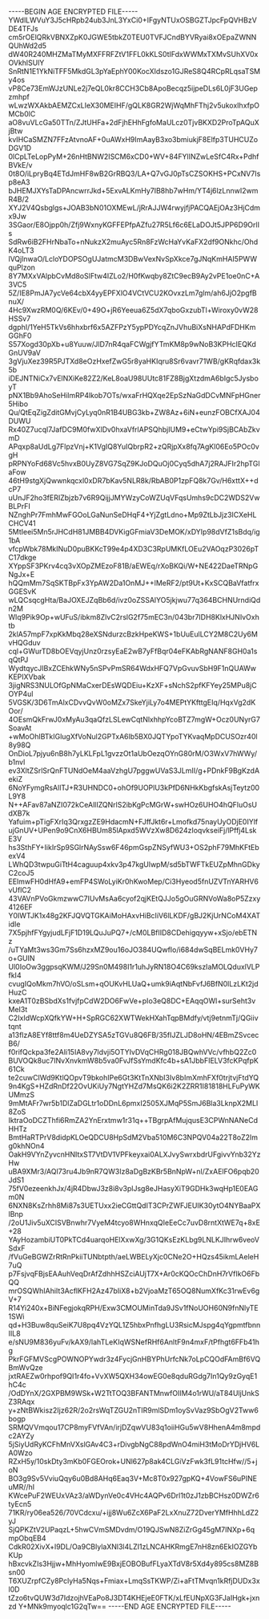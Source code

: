 -----BEGIN AGE ENCRYPTED FILE-----
YWdlLWVuY3J5cHRpb24ub3JnL3YxCi0+IFgyNTUxOSBGZTJpcFpQVHBzVDE4TFJs
cm5rOElQRkVBNXZpK0JGWE5tbkZ0TEU0TVFJCndBYVRyai8xOEpaZWNNQUhWd2d5
dW40R240MHZMaTMyMXFFRFZtV1FFL0kKLS0tIFdxWWMxTXMvSUhXV0xOVkhlSUlY
SnRtN1E1YkNiTFF5MkdGL3pYaEphY00KocXIdszo1GJReS8Q4RCpRLqsaTSMy4os
vP8Ce73EmWJzUNLe2j7eQL0kr8CCH3Cb8ApoBecqz5ijpeDLs6L0jF3UGepzmhpf
wLwzWXAkbAEMZCxLIeX30MEIHF/gQLK8GR2WjWqMhFThj2v5ukoxIhxfpOMCb0lC
aO8vuVLcGa50TTn/ZJtUHFa+2dFjhEHhFgfoMaULcz0TjvBKXD2ProTpAQuXjBtw
kvIHCaSMZN7FFzAtvnoAF+0uAWxH9ImAayB3xo3bmiukjF8Elfp3TUHCUZoDGV1D
0lCpLTeLopPyM+26nHtBNW2ISCM6xCD0+WV+84FYlINZwLeSfC4Rx+PdhfBVkE/v
0t8O/iLpryBq4ETdJmHF8wB2GrRBQ3/LA+Q7vGJ0pTsCZSOKHS+PCxNV7Isp8eA3
bJHEMJXYsTaDPAncwrrJkd+5ExvALKmHy7IB8hb7wHm/YT4j6lzLnnwI2wmR4B/2
XYJ2V4Qsbglgs+JOAB3bN01OXMEwL/jRrAJJW4rwyjfjPACQAEjOAz3HjCdmx9Jw
3SGaor/E8Ojpp0h/Zfj9WxnyKGFFEPfpAZfu27R5Lf6c6ELaDOJt5JPP6D9OrlIs
SdRw6iB2FHrNbaTo+nNukzX2muAyc5Rn8FzWcHaYvKaFX2df9ONkhc/OhdK4oLT3
lVQjlnwaO/LcloYDOPSOgUJatmcM3DBwVexNvSpXkce7gJNqKmHAI5PWWquPlzon
8Y7MXxVAlpbCvMd8oSlFtw4IZLo2/H0fKwqby8ZtC9ecB9Ay2vPE1oe0nC+A3VC5
5Z/IE8PmJA7ycVe64cbX4yyEPFXlO4VCtVCU2KOvxzLm7glm/ah6JjO2pgfBnuX/
4Hc9XwzRM0Q/6KEv/0+49O+jR6Yeeua6Z5dX7qboGxzubTl+Wiroxy0vW28HSSv7
dgphI/1YeH5TkVs6hhxbrf6x5AZFPzY5ypPDYcqZnJVhuBiXsNHAPdFDHKmGGhF0
S57Xogd30pXb+u8Yuuw/JlD7nR4qaFCWgjfYTmKM8p9wNoB3KPHcIEQKdGnUV9aV
3gVjuXez39R5PJTXd8eOzHxefZwG5r8yaHKIqru8Sr6vavr71WB/gKRqfdax3k5b
iDEJNTNiCx7vElNXiKe82Z2/KeL8oaU98UUtc81FZ8BjgXtzdmA6bIgc5JysboyT
pNX1Bb9AhoSeHilmRP4lkob7OTs/wxaFrHQXqe2EpSzNaGdDCvMNFpHGner5Hibo
Qu/QtEqZigZditGMvjCyLyq0nR1B4UBG3kb+ZW8Az+6iN+eunzFOBCfXAJ04DUWU
Rx40Z7ucql7JafDC9M0fwXlDv0hxaVfrlAPSQhbjIUM9+eCtwYpi9SjBCAbZkvmD
APqxp8aUdLg7FlpzVnj+K1VgIQ8YuIQbrpR2+zQRjpXx8fq7AgKl06Eo5POc0vgH
pRPNYoFd68Vc5hvxB0UyZ8VG7SqZ9KJoDQuOj0Cyq5dhA7j2RAJFIr2hpTGlaFow
46tH9stgXjQwwnkqcxl0xDR7bKav5NLR8k/RbAB0P1zpFQ8k7Gv/H6xttX++dcP7
uUnJF2ho3fERIZbjzb7v6R9QijjJMYWzyCoWZUqVFqsUmhs9cDC2WDS2VwBLPrFI
NZnghPr7FmhMwFGOoLGaNunSeDHqF4+YjZgtLdno+Mp9ZtLbJjz3ICXeHLCHCV41
5MtIeei5Mn5rJHCdH81JMBB4DVKigGFmiaV3DeMOK/xDYIp98dVfZ1sBdq/ig1bA
vfcpWbk78MkINuD0puBKKcT99e4p4XD3C3RpUMKfLOEu2VAOqzP3026pTC17dkge
XYppSF3PKrv4cq3vXOpZMEzoF81B/aEWEq/rXoBKQi/W+NE422DaeTRNpGNgJx+E
hQQmMm7SqSKTBpFx3YpAW2Da1OnMJ++lMeRF2/pt9Ut+KxSCQBaVfatfrxGGESvK
wLQCsqcgHta/BaJOXEJZqBb6d/ivz0oZSSAlYO5jkjwu77q364BCHNUrndiQdn2M
Wlq9Pik9Op+wUFuS/ibkm8ZlvC2rslG2f75mEC3n/043br7IDH8KlxHJNIvOxhtb
2klA57mpF7xpKkMbq28eXSNdurzcBzkHpeKWS+1bUuEulLCY2M8C2Uy6MvHQGduv
cql+GWurTD8bOEVqyjUnz0rzsyEaE2wB7yFfBqr04eFKAbRgNANF8GH0a1sqQtPJ
WydtqycJIBxZCEhkWNy5nSPvPmSR64WdxHFQ7VpGvuvSbH9F1nQUAWwKEPIXVbak
3jigNRS3NULOfGpNMaCxerDEsWQDEiu+KzXF+sNchS2pfKFYey25MPu8jCOYP4ul
5VGSK/3D6TmAlxCDvvQvW0oMZx7SkeYjiLy7o4MEPtYKfttgEIq/HqxVg2dKOor/
4OEsmQkFrwJ0xMyAu3qaQfzLSLewCqtNlxhhpYcoBTZ7mgW+Ocz0UNyrG7SoavAt
+wMoOhlBTkIGlugXfVoNul2GPTxA6lb5BX0JQTYpoTYKvaqMpDCUSOzr40l8y98Q
OnDioL7pjyu6nB8h7yLKLFpL1gvzzOt1aUbOezqOYnG80rM/O3WxV7hWWy/b1nvl
ev3XltZSrlSrQnFTUNdOeM4aaVzhgU7pggwUVaS3JLmII/g+PDnkF9BgKzdAekiZ
6NoYFymgRsAllTJ+R3UHNDC0+ohOf9UOPlU3kPfD6NHkKbgfskAsjTeytz00L9Y8
N++AFav87aNZI072kCeAllIZQNrlS2ibKgPcMGrW+swHOz6UHO4hQFluOsUdXB7k
Yafuim+pTigFXrIq3QrxgzZE9HdacmN+FJffJkt6r+Lmofkd75nayUyODjE0IYlf
ujGnUV+UPen9o9CnX6HBUm85lApxd5WVzXw8D624zIoqvkseiFj/lPffj4LskE3V
hs3SthFY+IikIrSp9SGlrNAySsw6F46pmGspZNSyfWU3+OS2phF79MhKFtEbexV4
LWhQD3twpuGiTtH4caguup4xkv3p47kgUlwpM/sd5bTWFTkEUZpMhnGDkyC2coJ5
EElmwFH0dHfA9+emFP4SWoLyiKr0hKwoMep/Ci3Hyeod5fnUZVTnYARHV6vUflC2
43VAVnPVoGkmzwwC7IUvMsAa6cyof2qjKEtQJJo5gOuGRNVoWa8oP5Zzxy4126EF
Y0IWTJK1x48g2KFJQVQTGKAiMoHAxvHiBcIiV6lLKDF/gBJ2KjUrNCoM4XATidIe
7X5pjhfFYgyjudLFjF1D19LQuJuPQ7+/cM0LBfIID8CDehigqyyw+xSjo/ebETNz
/uTYaMt3ws3Gm7Ss6hzxMZ9ou16oJO384UQwfIo/i684dwSqBELmk0VHy7o+GUIN
Ul0IoOw3ggpsqKWM/J29Sn0M498I1r1uhJyRN18O4C69kszIaMOLQduxlVLPfkI4
cvugIQoMkm7hVO/oSLsm+qOUKvHLUaQ+umk9iAqtNbFvfJ6BfN0lLzLKt2jdHuzC
kxeA1T0zBSbdXs1fvjfpCdW2DO6FwVe+pIo3eQ8DC+EAqqOWl+surSeht3vMeI3t
C2IxIdWcpXQfkYW+H+SpRGC62XWTWekHXahTqpBMdfy/vtj9etnmTj/QGiivtqnt
a13flzA8EYf8ttf8m4UeDZYSA5zTGVu8Q6FB/35fIJZLJD8oHN/4EBmZSvcecB6/
f0rifQckpa3fe2AIi15IA8vy7ldvji5OTYIvDVqCHRg018JBQwhVVc/vfhbQ2Zc0
BUVOQk8uc7INvXnvkmW8b5va0FvJfSsYmdKfc4b+sA1JbbFIELV3fcKPqfpK61Ck
te2cuwCIWd9KtlQOpvT9bkohIPe6Gt3KtTnXNbI3Iv8bImXmhFXf0trjtvjFtdYQ
9n4KgS+HZdRnDf22OvUKiUy7NgtYHZd7MsQK6i2K2ZRR1I81818HLFuPyWKUMmzS
9mMtAFr7wr5b1DlZaDGLtr1oDDnL6pmxI2505XJMqP5SmJ6Bla3LknpX2MLl8ZoS
IktraOoDCZThfi6RmZA2YnErxtmw1r31q++TBgrpAfMujqusE3CPWnNANeCdHHTz
BmtHaRTPrV8didpKLOeQDCU8HpSdM2Vba510M6C3NPQV04a22T8oZ2Img0khNOn4
OakH9VYnZyvcnHNItxST7VtDV1VPFkeyxai0ALXJvySwrxbdrUFgivvYnb32YzHw
uBA9XMr3/AQl73ru4Jb9nR7QW3Iz8aDgBzKBr5BnNpW+nl/ZxAElFO6pqb20JdS1
75fV0ezeenkhJx/4jR4DbwJ3z8i8v3plJsg8eJHasyXiT9GDHk3wqHp1E0EAGm0N
6NXN8KsZrhh8Mi87s3UETUxx2ieCGttQdIT3CPrZWFJEUIK30ytO4NYBaaPXlBnp
/2oU1Jiv5uXCISVBnwhr7VyeM4tcyo8WHnxqQIeEeCc7uvD8rntXtWE7q+8xE+28
YAyHozambiUT0PkTCd4uarqoHElXxwXg/3G1QKsEzKLbg9LNLKJIhrw6veoVSdxF
/fVuGeBGWZrRtRnPkiiTUNbtpth/aeLWBELyXjc0CNe2O+HQzs45ikmLAeleH7uQ
p7FsjvqFBjsEAAuhVeqDrAfZdhhHSZciAUjT7X+Ar0cKQOcChDnH7rVfIkO6FbQQ
mrOSQWhIAhiIt3AcflKFH2Az47bIiX8+b2VjoaMzT65OQ8NumXfKc31rwEv6gV+7
R14Yi240x+BiNFegjokqRPH/Exw3CMOUMinTda9JSv1fNoUOH60N9fnNlyTE1SWi
qd+H3Buw8quSeiK7U8pq4VzYQL1Z5hbxPnfhgLU3RsicMJspg4qYgpmtfbnnIIL8
e/sNU9M836yuFv/kAX9/lahTLeKIqWSNefRHf6AnltF9n4mxF/tPfhgt6FFb41hg
PkrFGFMVScgPOWNOPYwdr3z4FycjGnHBYPhUrfcNk7oLpCQOdFAmBf6VQBmWvQze
jxtRAEZw0rhpof9QI1r4fo+VvXW5QXH34owEG0e8qduRGdg7In1Qy9zGyqE1hC4c
/OdDYnX/2GXPBM9WSk+W2TtTOQ3BFANTMnwfOIIM4o1rWU/aT84UljUnkSZ3RAqx
y+zNtBWkisz2Ijz62R/2o2rsWqTZGU2nTIR9mlSDm1oySvVaz9SbOgV2Tww6bogp
SRMQVVmqou17CP8myFVfVAn/irjDZqwVU83q1oiiHGu5wV8HhenA4m8mpdc2AYZy
5jSiyUdRyKCFhMnVXslGAv4C3+rDivgbNgC88pdWnO4miH3tMoDrYDjHV6LA0Wzo
RZxH5y/10skDty3mKb0FGEOrok+UNl627p8ak4CLGiVzFwk3fL91tcHfw//5+joN
BO3g9Sv5VviuQqy6u0Bd8AHq6Eaq3V+Mc8T0x927gpKQ+4VowFS6uPINEuMR//hI
KWcePuF2WEUxVAz3/aWDynVe0c4VHc4AQPv6Drl1t0zJ1zbBCHsz0DWZr6tyEcn5
71KR/ry06ea526/70VCdcxu/+ijj8Wu6ZcX6PaF2LxXnuZ72DverYMfHhhLdZ2yJ
SjQPKZtV2UPaqzL+5hwCVmSMDvdm/O19QJSwN8ZiZrGg45gM7INXp+6qmpObqEB4
CdkR02XivX+l9DL/Oa9CBlylaXNl3l4LZI1zLNCAHKRmgE7nH8zn6EkIOZGYbKUp
hBxcvkZIs3Hjjw+MhHyomlwE9BxjEOBOBufFLyaXTdV8r5Xd4y895cs8MZ8Bsn00
T6XUZrpfCZy8PclyHa5Nqs+Fmiax+LmqSsTKWP/Zi+aFtTMvqn1kRfjDUDx3xl0D
tZzo6tvQUW3d7IdzojhVEaPo8J3DT4KHEjeE0FTK/xLfEUNpXG3FJaIHgk+jxnzd
Y+MNk9myoqlc1G2qTw==
-----END AGE ENCRYPTED FILE-----

